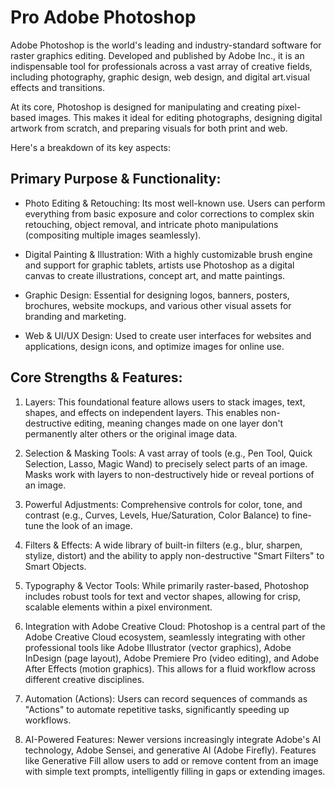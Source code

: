 # Pro Adobe Photoshop
Adobe Photoshop is the world's leading and industry-standard software for raster graphics editing. Developed and published by Adobe Inc., it is an indispensable tool for professionals across a vast array of creative fields, including photography, graphic design, web design, and digital art.visual effects and transitions.

 At its core, Photoshop is designed for manipulating and creating pixel-based images. This makes it ideal for editing photographs, designing digital artwork from scratch, and preparing visuals for both print and web.


Here's a breakdown of its key aspects:

## Primary Purpose & Functionality:

- Photo Editing & Retouching: Its most well-known use. Users can perform everything from basic exposure and color corrections to complex skin retouching, object removal, and intricate photo manipulations (compositing multiple images seamlessly).

- Digital Painting & Illustration: With a highly customizable brush engine and support for graphic tablets, artists use Photoshop as a digital canvas to create illustrations, concept art, and matte paintings.

- Graphic Design: Essential for designing logos, banners, posters, brochures, website mockups, and various other visual assets for branding and marketing.

- Web & UI/UX Design: Used to create user interfaces for websites and applications, design icons, and optimize images for online use.

## Core Strengths & Features:

1. Layers: This foundational feature allows users to stack images, text, shapes, and effects on independent layers. This enables non-destructive editing, meaning changes made on one layer don't permanently alter others or the original image data.


2. Selection & Masking Tools: A vast array of tools (e.g., Pen Tool, Quick Selection, Lasso, Magic Wand) to precisely select parts of an image. Masks work with layers to non-destructively hide or reveal portions of an image.


3. Powerful Adjustments: Comprehensive controls for color, tone, and contrast (e.g., Curves, Levels, Hue/Saturation, Color Balance) to fine-tune the look of an image.

4. Filters & Effects: A wide library of built-in filters (e.g., blur, sharpen, stylize, distort) and the ability to apply non-destructive "Smart Filters" to Smart Objects.

5. Typography & Vector Tools: While primarily raster-based, Photoshop includes robust tools for text and vector shapes, allowing for crisp, scalable elements within a pixel environment.

6. Integration with Adobe Creative Cloud: Photoshop is a central part of the Adobe Creative Cloud ecosystem, seamlessly integrating with other professional tools like Adobe Illustrator (vector graphics), Adobe InDesign (page layout), Adobe Premiere Pro (video editing), and Adobe After Effects (motion graphics). This allows for a fluid workflow across different creative disciplines.

7. Automation (Actions): Users can record sequences of commands as "Actions" to automate repetitive tasks, significantly speeding up workflows.

8. AI-Powered Features: Newer versions increasingly integrate Adobe's AI technology, Adobe Sensei, and generative AI (Adobe Firefly). Features like Generative Fill allow users to add or remove content from an image with simple text prompts, intelligently filling in gaps or extending images.


